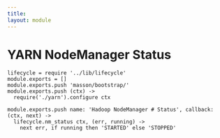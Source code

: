 ```yaml
---
title: 
layout: module
---
```


# YARN NodeManager Status

    lifecycle = require '../lib/lifecycle'
    module.exports = []
    module.exports.push 'masson/bootstrap/'
    module.exports.push (ctx) ->
      require('./yarn').configure ctx

    module.exports.push name: 'Hadoop NodeManager # Status', callback: (ctx, next) ->
      lifecycle.nm_status ctx, (err, running) ->
        next err, if running then 'STARTED' else 'STOPPED'

